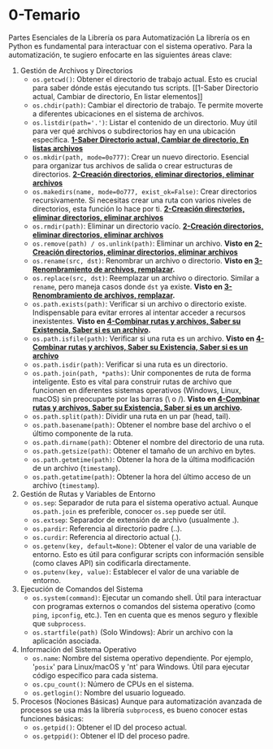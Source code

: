 # 0-Temario

Partes Esenciales de la Librería os para Automatización
La librería os en Python es fundamental para interactuar con el sistema operativo. Para la automatización, te sugiero enfocarte en las siguientes áreas clave:

1. Gestión de Archivos y Directorios
    - `os.getcwd()`: Obtener el directorio de trabajo actual. Esto es crucial para saber dónde estás ejecutando tus scripts. [[1-Saber Directorio actual, Cambiar de directorio,  En listar elementos]]
    - `os.chdir(path)`: Cambiar el directorio de trabajo. Te permite moverte a diferentes ubicaciones en el sistema de archivos. 
    - `os.listdir(path='.')`: Listar el contenido de un directorio. Muy útil para ver qué archivos o subdirectorios hay en una ubicación específica. [**1-Saber Directorio actual, Cambiar de directorio, En listas archivos**](https://www.notion.so/1-Saber-Directorio-actual-Cambiar-de-directorio-En-listas-archivos-22178a15854c80f1b7b7f66b0bf957e0?pvs=21)
    - `os.mkdir(path, mode=0o777)`: Crear un nuevo directorio. Esencial para organizar tus archivos de salida o crear estructuras de directorios. [**2-Creación directorios, eliminar directorios, eliminar archivos**](https://www.notion.so/2-Creaci-n-directorios-eliminar-directorios-eliminar-archivos-22178a15854c80e0bb84ff413801df01?pvs=21)
    - `os.makedirs(name, mode=0o777, exist_ok=False)`: Crear directorios recursivamente. Si necesitas crear una ruta con varios niveles de directorios, esta función lo hace por ti. [**2-Creación directorios, eliminar directorios, eliminar archivos**](https://www.notion.so/2-Creaci-n-directorios-eliminar-directorios-eliminar-archivos-22178a15854c80e0bb84ff413801df01?pvs=21)
    - `os.rmdir(path)`: Eliminar un directorio vacío. [**2-Creación directorios, eliminar directorios, eliminar archivos**](https://www.notion.so/2-Creaci-n-directorios-eliminar-directorios-eliminar-archivos-22178a15854c80e0bb84ff413801df01?pvs=21)
    - `os.remove(path) / os.unlink(path)`: Eliminar un archivo. **Visto en [**2-Creación directorios, eliminar directorios, eliminar archivos**](https://www.notion.so/2-Creaci-n-directorios-eliminar-directorios-eliminar-archivos-22178a15854c80e0bb84ff413801df01?pvs=21)**
    - `os.rename(src, dst)`: Renombrar un archivo o directorio. **Visto en [3-Renombramiento de archivos, remplazar](https://www.notion.so/3-Renombramiento-de-archivos-remplazar-23c78a15854c80f88ad4de7c3a5c228e?pvs=21).**
    - `os.replace(src, dst)`: Reemplazar un archivo o directorio. Similar a `rename`, pero maneja casos donde `dst` ya existe. **Visto en [3-Renombramiento de archivos, remplazar](https://www.notion.so/3-Renombramiento-de-archivos-remplazar-23c78a15854c80f88ad4de7c3a5c228e?pvs=21).**
    - `os.path.exists(path)`: Verificar si un archivo o directorio existe. Indispensable para evitar errores al intentar acceder a recursos inexistentes. **Visto en [4-Combinar rutas y archivos, Saber su Existencia, Saber si es un archivo](https://www.notion.so/4-Combinar-rutas-y-archivos-Saber-su-Existencia-Saber-si-es-un-archivo-24078a15854c803189c8f06678a3b288?pvs=21).**
    - `os.path.isfile(path)`: Verificar si una ruta es un archivo. **Visto en [4-Combinar rutas y archivos, Saber su Existencia, Saber si es un archivo](https://www.notion.so/4-Combinar-rutas-y-archivos-Saber-su-Existencia-Saber-si-es-un-archivo-24078a15854c803189c8f06678a3b288?pvs=21)**
    - `os.path.isdir(path)`: Verificar si una ruta es un directorio.
    - `os.path.join(path, *paths)`: Unir componentes de ruta de forma inteligente. Esto es vital para construir rutas de archivo que funcionen en diferentes sistemas operativos (Windows, Linux, macOS) sin preocuparte por las barras (\ o /). **Visto en [4-Combinar rutas y archivos, Saber su Existencia, Saber si es un archivo](https://www.notion.so/4-Combinar-rutas-y-archivos-Saber-su-Existencia-Saber-si-es-un-archivo-24078a15854c803189c8f06678a3b288?pvs=21).**
    - `os.path.split(path)`: Dividir una ruta en un par (head, tail).
    - `os.path.basename(path)`: Obtener el nombre base del archivo o el último componente de la ruta.
    - `os.path.dirname(path)`: Obtener el nombre del directorio de una ruta.
    - `os.path.getsize(path)`: Obtener el tamaño de un archivo en bytes.
    - `os.path.getmtime(path)`: Obtener la hora de la última modificación de un archivo (`timestamp`).
    - `os.path.getatime(path)`: Obtener la hora del último acceso de un archivo (`timestamp`).
2. Gestión de Rutas y Variables de Entorno
    - `os.sep`: Separador de ruta para el sistema operativo actual. Aunque `os.path.join` es preferible, conocer `os.sep` puede ser útil.
    - `os.extsep`: Separador de extensión de archivo (usualmente .).
    - `os.pardir`: Referencia al directorio padre (..).
    - `os.curdir`: Referencia al directorio actual (.).
    - `os.getenv(key, default=None)`: Obtener el valor de una variable de entorno. Esto es útil para configurar scripts con información sensible (como claves API) sin codificarla directamente.
    - `os.putenv(key, value)`: Establecer el valor de una variable de entorno.
3. Ejecución de Comandos del Sistema
    - `os.system(command)`: Ejecutar un comando shell. Útil para interactuar con programas externos o comandos del sistema operativo (como `ping`, `ipconfig`, etc.). Ten en cuenta que es menos seguro y flexible que `subprocess`.
    - `os.startfile(path)` (Solo Windows): Abrir un archivo con la aplicación asociada.
4. Información del Sistema Operativo
    - `os.name`: Nombre del sistema operativo dependiente. Por ejemplo, '`posix`' para Linux/macOS y 'nt' para Windows. Útil para ejecutar código específico para cada sistema.
    - `os.cpu_count()`: Número de CPUs en el sistema.
    - `os.getlogin()`: Nombre del usuario logueado.
5. Procesos (Nociones Básicas)
Aunque para automatización avanzada de procesos se usa más la librería `subproces`s, es bueno conocer estas funciones básicas:
    - `os.getpid()`: Obtener el ID del proceso actual.
    - `os.getppid()`: Obtener el ID del proceso padre.